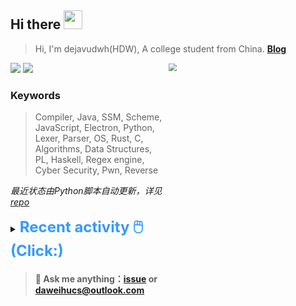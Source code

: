 ## Hi there <img src="https://raw.githubusercontent.com/MartinHeinz/MartinHeinz/master/wave.gif" width="30px">

> Hi, I'm dejavudwh(HDW), A college student from China. **[Blog](https://www.cnblogs.com/secoding)** 

![](https://komarev.com/ghpvc/?username=dejavudwh)
<img src="https://img.shields.io/badge/BLOG-dejavudwh-blue"><a href="https://www.cnblogs.com/secoding/"></a></img>
<img align="right" width="50%" src="https://github-readme-stats.vercel.app/api?username=dejavudwh&show_icons=true&theme=onedark&count_private=true" style="zoom: 80%;" /> 

### Keywords 

> Compiler, Java, SSM, Scheme, JavaScript, Electron, Python, Lexer, Parser, OS, Rust, C, Algorithms, Data Structures, PL, Haskell, Regex engine, Cyber Security, Pwn, Reverse

*最近状态由Python脚本自动更新，详见<a href="https://github.com/dejavudwh/dejavudwh"> repo</a>*

<details>

  <summary><font size="5.5" color="#3399FF"><b>Recent activity 🖱️(Click:)</b></font></summary>

  - <details open>

    <summary><font size="3.5" color="#3399FF"><b>Recent Post 🖱️</b></font></summary>
    <br>
    <table>
    <tr>
    <td>
    <!-- ZHIHUPOSTS:START --> 

    <!-- ZHIHUPOSTS:END -->
    </td>
    <td>
    <!-- GITHUB:START -->

    - [dejavudwh pushed to main in dejavudwh/WriteUp](https://github.com/dejavudwh/WriteUp/compare/3b95423e3f...efe13bb2c2) - 2021-07-11T15:54:15Z
    - [dejavudwh pushed to main in dejavudwh/newboy](https://github.com/dejavudwh/newboy/compare/5cdf5a3d84...cd4843df84) - 2021-07-10T10:00:14Z
    - [dejavudwh pushed to main in dejavudwh/newboy](https://github.com/dejavudwh/newboy/compare/6d5f8adcab...5cdf5a3d84) - 2021-07-10T08:41:20Z
    - [dejavudwh pushed to main in dejavudwh/newboy](https://github.com/dejavudwh/newboy/compare/8834e59622...6d5f8adcab) - 2021-07-10T08:19:42Z
    - [dejavudwh pushed to main in dejavudwh/WriteUp](https://github.com/dejavudwh/WriteUp/compare/7cd3eb9cd2...3b95423e3f) - 2021-07-10T04:53:08Z
    <!-- GITHUB:END -->
    </td>
    </tr>
    </table>
  </details>

</details>

> #### 💬 Ask me anything：[issue](https://github.com/dejavudwh/dejavudwh/issues) or [daweihucs@outlook.com](mailto:daweihucs@outlook.com)